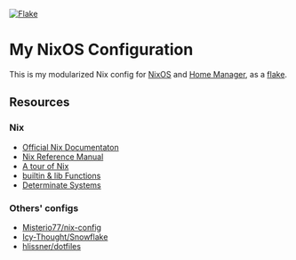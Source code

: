 [![Flake](https://github.com/stephenreynolds/nix-config/actions/workflows/flake-check.yml/badge.svg)](https://github.com/stephenreynolds/nix-config/actions/workflows/flake-check.yml)

# My NixOS Configuration

This is my modularized Nix config for [NixOS](https://nixos.org) and [Home Manager](https://github.com/nix-community/home-manager), as a [flake](https://nixos.wiki/wiki/Flakes).

## Resources

### Nix

- [Official Nix Documentaton](https://nixos.org/learn.html)
- [Nix Reference Manual](https://nixos.org/manual/nix/stable)
- [A tour of Nix](https://nixcloud.io/tour)
- [builtin & lib Functions](https://teu5us.github.io/nix-lib.html)
- [Determinate Systems](https://determinate.systems)

### Others' configs

- [Misterio77/nix-config](https://github.com/Misterio77/nix-config)
- [Icy-Thought/Snowflake](https://github.com/Icy-Thought/snowflake)
- [hlissner/dotfiles](https://github.com/hlissner/dotfiles)
